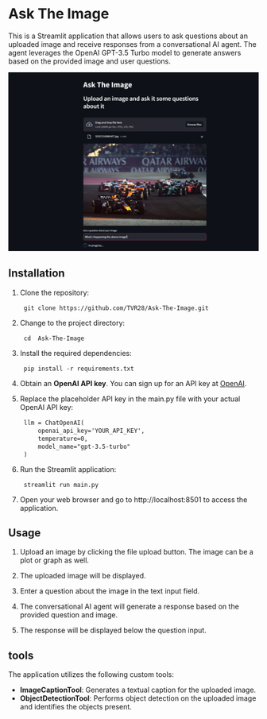 # Ask The Image

This is a Streamlit application that allows users to ask questions about an uploaded image and receive responses from a conversational AI agent. The agent leverages the OpenAI GPT-3.5 Turbo model to generate answers based on the provided image and user questions.

<p align="center">
<a>
    <img width="1000" src="output.JPG">
</a>
</p>

## Installation

1. Clone the repository:

        git clone https://github.com/TVR28/Ask-The-Image.git
        
2. Change to the project directory:

        cd  Ask-The-Image
        
3. Install the required dependencies:

        pip install -r requirements.txt

4. Obtain an **OpenAI API key**. You can sign up for an API key at [OpenAI](https://platform.openai.com).

5. Replace the placeholder API key in the main.py file with your actual OpenAI API key:

        llm = ChatOpenAI(
            openai_api_key='YOUR_API_KEY',
            temperature=0,
            model_name="gpt-3.5-turbo"
        )

6. Run the Streamlit application:

        streamlit run main.py

7. Open your web browser and go to http://localhost:8501 to access the application.


## Usage

1. Upload an image by clicking the file upload button. The image can be a plot or graph as well.

2. The uploaded image will be displayed.

3. Enter a question about the image in the text input field.

4. The conversational AI agent will generate a response based on the provided question and image.

5. The response will be displayed below the question input.

## tools

The application utilizes the following custom tools:

- **ImageCaptionTool**: Generates a textual caption for the uploaded image.
- **ObjectDetectionTool**: Performs object detection on the uploaded image and identifies the objects present.
